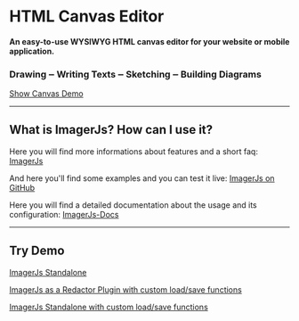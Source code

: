 # HTML Canvas Editor
#### An easy-to-use WYSIWYG HTML canvas editor for your website or mobile application.

### Drawing ‒ Writing Texts ‒ Sketching ‒ Building Diagrams

<a href="https://carstenschaefer.github.io/DrawerJs/examples/fullscreen/" target="_blank">Show Canvas Demo</a>

***

## What is ImagerJs? How can I use it?

Here you will find more informations about features and a short faq: [ImagerJs](https://www.imagerjs.com)

And here you'll find some examples and you can test it live: [ImagerJs on GitHub](https://github.com/carstenschaefer/ImagerJs)

Here you will find a detailed documentation about the usage and its configuration: [ImagerJs-Docs](https://github.com/carstenschaefer/ImagerJs/wiki)


***

## Try Demo

<a href="https://carstenschaefer.github.io/ImagerJs/examples/standalone/" target="_blank">ImagerJs Standalone</a>

<a href="https://carstenschaefer.github.io/ImagerJs/examples/remote-upload/" target="_blank">ImagerJs as a Redactor Plugin with custom load/save functions</a>

<a href="https://carstenschaefer.github.io/ImagerJs/examples/standalone-save/" target="_blank">ImagerJs Standalone with custom load/save functions</a>
